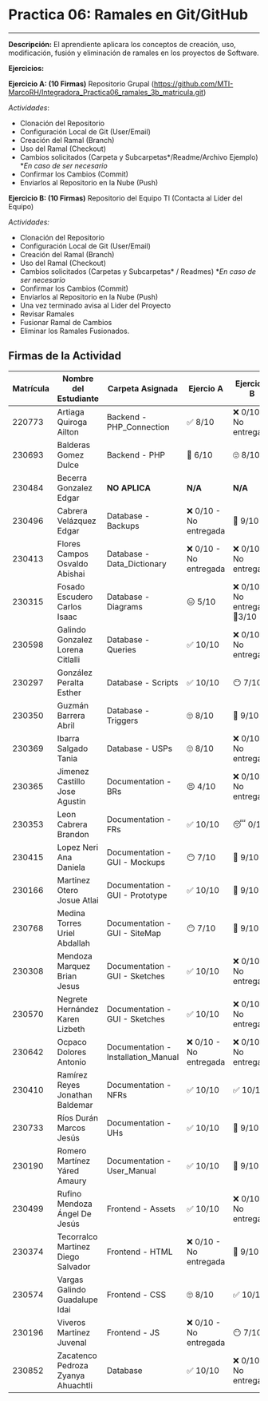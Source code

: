 
# Practica 06: Ramales en Git/GitHub
---------------------------------------------------------------------
**Descripción:** El aprendiente aplicara los conceptos de creación, uso, modificación, fusión y eliminación de ramales en los proyectos de Software. 

**Ejercicios:**

**Ejercicio A: (10 Firmas)** Repositorio Grupal (https://github.com/MTI-MarcoRH/Integradora_Practica06_ramales_3b_matricula.git)

*Actividades*:
- Clonación del Repositorio
- Configuración Local de Git (User/Email) 
- Creación del Ramal (Branch)
- Uso del Ramal (Checkout)
- Cambios solicitados (Carpeta y Subcarpetas*/Readme/Archivo Ejemplo)  **En caso de ser necesario*
- Confirmar los Cambios (Commit)
- Enviarlos al Repositorio en la Nube (Push)

**Ejercicio B: (10 Firmas)** Repositorio del Equipo Tl (Contacta al Líder del Equipo) 

*Actividades:*
- Clonación del Repositorio
- Configuración Local de Git (User/Email) 
- Creación del Ramal (Branch)
- Uso del Ramal (Checkout)
- Cambios solicitados (Carpetas y Subcarpetas* / Readmes)           **En caso de ser necesario*
- Confirmar los Cambios (Commit)
-  Enviarlos al Repositorio en la Nube (Push)
- Una vez terminado avisa al Lider del Proyecto
- Revisar Ramales
- Fusionar Ramal de Cambios
- Eliminar los Ramales Fusionados.

## Firmas de la Actividad

|Matrícula|Nombre del Estudiante|Carpeta Asignada|Ejercio A |Ejercicio B|Asesoría|
|---|---|---|---|---|---|
|220773|Artiaga Quiroga Ailton|Backend - PHP_Connection| ✅ 8/10| ❌ 0/10 - No entregada| No asistió|
|230693|Balderas Gomez Dulce|Backend - PHP| 🤨 6/10| 🙄 8/10 | 🤨 6/10 |
|230484|Becerra Gonzalez Edgar|**NO APLICA**| **N/A**| **N/A** | **N/A** |
|230496|Cabrera Velázquez Edgar|Database - Backups|❌ 0/10 - No entregada |🙂 9/10| No asistió |
|230413|Flores Campos Osvaldo Abishai|Database - Data_Dictionary|❌ 0/10 - No entregada|❌ 0/10 - No entregada | 😒 6/10|
|230315|Fosado Escudero Carlos Isaac|Database - Diagrams|😑 5/10|❌ 0/10 - No entregada🤨3/10 |
|230598|Galindo Gonzalez Lorena Citlalli|Database - Queries|✅ 10/10|❌ 0/10 - No entregada|😶 6/10 |
|230297|González Peralta Esther|Database - Scripts|✅ 10/10|😶 7/10 |😥 6/10|
|230350|Guzmán Barrera Abril|Database - Triggers|🙄 8/10|🙂 9/10 | No asistió |
|230369|Ibarra Salgado Tania|Database - USPs|🙄 8/10|❌ 0/10 - No entregada | 🙄 8/10 |
|230365|Jimenez Castillo Jose Agustin|Documentation - BRs|😣 4/10| ❌ 0/10 - No entregada | 😒 6/10 |
|230353|Leon Cabrera Brandon|Documentation - FRs|✅ 10/10 |😴 0/10 |🤨 3/10|
|230415|Lopez Neri Ana Daniela|Documentation - GUI - Mockups |😶 7/10| 🙂 9/10 |🙂 9/10 |
|230166|Martinez Otero Josue Atlai| Documentation - GUI - Prototype |✅ 10/10|🙂 9/10 | 😶 7/10 |
|230768|Medina Torres Uriel Abdallah|Documentation - GUI - SiteMap |😶 7/10|🙂 9/10 |✅ 10/10|
|230308|Mendoza Marquez Brian Jesus|Documentation - GUI - Sketches|✅ 10/10|❌ 0/10 - No entregada |No asistió|
|230570|Negrete Hernández Karen Lizbeth|Documentation - GUI - Sketches|✅ 10/10|❌ 0/10 - No entregada | No asistió |
|230642|Ocpaco Dolores Antonio|Documentation - Installation_Manual|❌ 0/10 - No entregada|❌ 0/10 - No entregada| No asistió |
|230410|Ramírez Reyes Jonathan Baldemar|Documentation - NFRs|✅ 10/10|✅ 10/10 |✅ 10/10|
|230733|Ríos Durán Marcos Jesús|Documentation - UHs|✅ 10/10|🙂 9/10 | No asistió |
|230190|Romero Martínez Yáred Amaury|Documentation - User_Manual|✅ 10/10|🙂 9/10 | No asistió |
|230499|Rufino Mendoza Ángel De Jesús|Frontend - Assets|✅ 10/10|❌ 0/10 - No entregada| No asistió |
|230374|Tecorralco Martinez Diego Salvador|Frontend - HTML|❌ 0/10 - No entregada|🙂 9/10 | No asistió |
|230574|Vargas Galindo Guadalupe Idai|Frontend - CSS|🙄 8/10|✅ 10/10 | ✅ 10/10|
|230196|Viveros Martinez Juvenal|Frontend - JS|❌ 0/10 - No entregada| 😶 7/10 | No asistió |
|230852|Zacatenco Pedroza Zyanya Ahuachtli|Database|✅ 10/10|❌ 0/10 - No entregada|😣 5/10 |
